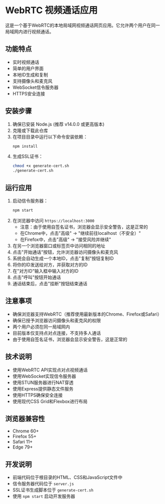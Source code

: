 # WebRTC 视频通话应用

这是一个基于WebRTC的本地局域网视频通话网页应用。它允许两个用户在同一局域网内进行视频通话。

## 功能特点

- 实时视频通话
- 简单的用户界面
- 本地ID生成和复制
- 支持摄像头和麦克风
- WebSocket信令服务器
- HTTPS安全连接

## 安装步骤

1. 确保已安装 Node.js (推荐 v14.0.0 或更高版本)
2. 克隆或下载此仓库
3. 在项目目录中运行以下命令安装依赖：
   ```bash
   npm install
   ```
4. 生成SSL证书：
   ```bash
   chmod +x generate-cert.sh
   ./generate-cert.sh
   ```

## 运行应用

1. 启动信令服务器：
   ```bash
   npm start
   ```
2. 在浏览器中访问 `https://localhost:3000`
   - 注意：由于使用自签名证书，浏览器会显示安全警告，这是正常的
   - 在Chrome中，点击"高级" -> "继续前往localhost（不安全）"
   - 在Firefox中，点击"高级" -> "接受风险并继续"
3. 在另一个浏览器窗口或标签页中访问相同的地址
4. 点击"开始通话"按钮，允许浏览器访问摄像头和麦克风
5. 系统会自动生成一个本地ID，点击"复制"按钮复制ID
6. 将你的ID发送给对方，并获取对方的ID
7. 在"对方ID"输入框中输入对方的ID
8. 点击"呼叫"按钮开始通话
9. 通话结束后，点击"挂断"按钮结束通话

## 注意事项

- 确保浏览器支持WebRTC（推荐使用最新版本的Chrome、Firefox或Safari）
- 确保已授予浏览器访问摄像头和麦克风的权限
- 两个用户必须在同一局域网内
- 目前版本仅支持点对点连接，不支持多人通话
- 由于使用自签名证书，浏览器会显示安全警告，这是正常的

## 技术说明

- 使用WebRTC API实现点对点视频通话
- 使用WebSocket实现信令服务器
- 使用STUN服务器进行NAT穿透
- 使用Express提供静态文件服务
- 使用HTTPS确保安全连接
- 使用现代CSS Grid和Flexbox进行布局

## 浏览器兼容性

- Chrome 60+
- Firefox 55+
- Safari 11+
- Edge 79+

## 开发说明

- 前端代码位于根目录的HTML、CSS和JavaScript文件中
- 信令服务器代码位于 `server.js`
- SSL证书生成脚本位于 `generate-cert.sh`
- 使用 `npm start` 启动开发服务器 